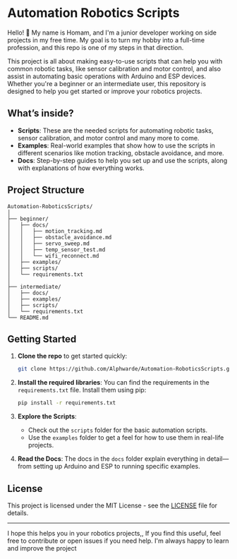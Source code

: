 
# Automation Robotics Scripts

Hello! 👋 My name is Homam, and I'm a junior developer working on side projects in my free time. My goal is to turn my hobby into a full-time profession, and this repo is one of my steps in that direction.

This project is all about making easy-to-use scripts that can help you with common robotic tasks, like sensor calibration and motor control, and also assist in automating basic operations with Arduino and ESP devices. Whether you're a beginner or an intermediate user, this repository is designed to help you get started or improve your robotics projects.

## What’s inside?

- **Scripts**: These are the needed scripts for automating robotic tasks, sensor calibration, and motor control and many more to come.
- **Examples**: Real-world examples that show how to use the scripts in different scenarios like motion tracking, obstacle avoidance, and more.
- **Docs**: Step-by-step guides to help you set up and use the scripts, along with explanations of how everything works.

## Project Structure

```plaintext
Automation-RoboticsScripts/
│
├── beginner/
│   ├── docs/
│   │   ├── motion_tracking.md
│   │   ├── obstacle_avoidance.md
│   │   ├── servo_sweep.md
│   │   ├── temp_sensor_test.md
│   │   └── wifi_reconnect.md
│   ├── examples/
│   ├── scripts/
│   └── requirements.txt
│
├── intermediate/
│   ├── docs/
│   ├── examples/
│   ├── scripts/
│   └── requirements.txt
└── README.md
```

## Getting Started

1. **Clone the repo** to get started quickly:
   ```bash
   git clone https://github.com/Alphwarde/Automation-RoboticsScripts.git
   ```

2. **Install the required libraries**:
   You can find the requirements in the `requirements.txt` file. Install them using pip:
   ```bash
   pip install -r requirements.txt
   ```

3. **Explore the Scripts**:
   - Check out the `scripts` folder for the basic automation scripts.
   - Use the `examples` folder to get a feel for how to use them in real-life projects.
   
4. **Read the Docs**:
   The docs in the `docs` folder explain everything in detail—from setting up Arduino and ESP to running specific examples.

## License

This project is licensed under the MIT License - see the [LICENSE](LICENSE) file for details.

---

I hope this helps you in your robotics projects,, If you find this useful, feel free to contribute or open issues if you need help. I'm always happy to learn and improve the project
